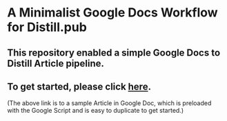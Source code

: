 # A Minimalist Google Docs Workflow for Distill.pub

## This repository enabled a simple Google Docs to Distill Article pipeline.

## To get started, please click [here](https://docs.google.com/document/d/1DARmfb6I43YlZSAS0MqgaDeVc_Qy3VOEHyIEzmO7I3Y/edit?usp=sharing).

(The above link is to a sample Article in Google Doc, which is preloaded with the Google Script and is easy to duplicate to get started.)

